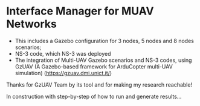 # Interface Manager for MUAV Networks

- This includes a Gazebo configuration for 3 nodes, 5 nodes and 8 nodes scenarios;
- NS-3 code, which NS-3 was deployed
- The integration of Multi-UAV Gazebo scenarios and NS-3 codes, using GzUAV (A Gazebo-based framework for ArduCopter multi-UAV simulation) (https://gzuav.dmi.unict.it/) 

Thanks for GzUAV Team by its tool and for making my research reachable!

In construction with step-by-step of how to run and generate results...
